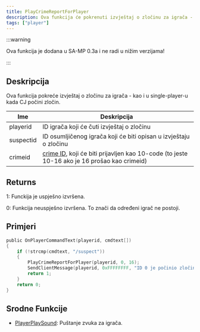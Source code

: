 ```yaml
---
title: PlayCrimeReportForPlayer
description: Ova funkcija će pokrenuti izvještaj o zločinu za igrača - kao i u single-player-u kada CJ počin zločin.
tags: ["player"]
---
```


:::warning

Ova funkcija je dodana u SA-MP 0.3a i ne radi u nižim verzijama!

:::

## Deskripcija

Ova funkcija pokreće izvještaj o zločinu za igrača - kao i u single-player-u kada CJ počini zločin.

| Ime       | Deskripcija                                                                                                               |
| --------- | ------------------------------------------------------------------------------------------------------------------------- |
| playerid  | ID igrača koji će čuti izvještaj o zločinu                                                                                |
| suspectid | ID osumljičenog igrača koji će biti opisan u izvještaju o zločinu                                                         |
| crimeid   | [crime ID](../resources/crimelist), koji će biti prijavljen kao 10-code (to jeste 10-16 ako je 16 prošao kao crimeid)     |

## Returns

1: Funckija je uspješno izvršena.

0: Funkcija neuspješno izvršena. To znači da određeni igrač ne postoji.

## Primjeri

```c
public OnPlayerCommandText(playerid, cmdtext[])
{
    if (!strcmp(cmdtext, "/suspect"))
    {
        PlayCrimeReportForPlayer(playerid, 0, 16);
        SendClientMessage(playerid, 0xFFFFFFFF, "ID 0 je počinio zločin (10-16).");
        return 1;
    }
    return 0;
}
```

## Srodne Funkcije

- [PlayerPlaySound](PlayerPlaySound): Puštanje zvuka za igrača.
